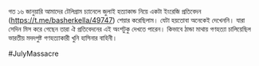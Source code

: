 গত ১৬ জানুয়ারি আমাদের টেলিগ্রাম চ্যানেলে জুলাই হত্যাকান্ড নিয়ে একটা ইংরেজি প্রতিবেদন (https://t.me/basherkella/49747) শেয়ার করেছিলাম। যেটা হয়তোবা অনেকেই দেখেননি। যারা সেদিন মিস করে গেছেন তারা ঐ প্রতিবেদনের এই অংশটুকু দেখতে পারেন। কিভাবে ঠান্ডা মাথায় গণহত্যা চালিয়েছিল ভারতীয় মদদপুষ্ট গণহত্যাকারী খুনি হাসিনার বাহিনী।  

#JulyMassacre
